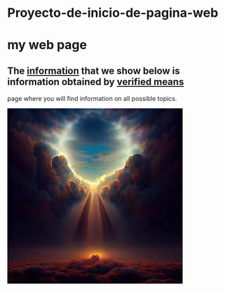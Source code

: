 # Proyecto-de-inicio-de-pagina-web

<!DOCTYPE html>
<html lang="en">
<head>
    <title>Html Kevin Londoño</title>
</head>


<body>
    <h1>my web page</h1>
    <h2>The <u>information</u> that we show below is information obtained by <u>verified means</u></h2>
    <p>page where you will find information on all possible topics.
    <p><img src="images.jpeg" width="400" alt="">
</body>
</html>

